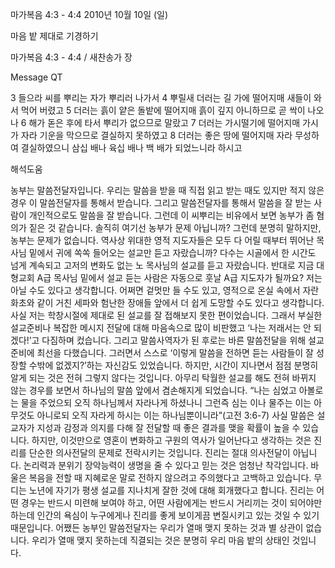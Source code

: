 마가복음 4:3 - 4:4 
2010년 10월 10일 (일)

마음 밭 제대로 기경하기



마가복음 4:3 - 4:4 / 새찬송가  장


Message QT

3 들으라 씨를 뿌리는 자가 뿌리러 나가서
4 뿌릴새 더러는 길 가에 떨어지매 새들이 와서 먹어 버렸고
5 더러는 흙이 얕은 돌밭에 떨어지매 흙이 깊지 아니하므로 곧 싹이 나오나
6 해가 돋은 후에 타서 뿌리가 없으므로 말랐고
7 더러는 가시떨기에 떨어지매 가시가 자라 기운을 막으므로 결실하지 못하였고
8 더러는 좋은 땅에 떨어지매 자라 무성하여 결실하였으니 삼십 배나 육십 배나 백 배가 되었느니라 하시고

해석도움





농부는 말씀전달자입니다. 우리는 말씀을 받을 때 직접 읽고 받는 때도 있지만 적지 않은 경우 이 말씀전달자를 통해서 받습니다. 그리고 말씀전달자를 통해서 말씀을 잘 받는 사람이 개인적으로도 말씀을 잘 받습니다. 그런데 이 씨뿌리는 비유에서 보면 농부가 좀 혐의가 짙은 것 같습니다. 솔직히 여기선 농부가 문제 아닙니까? 그런데 분명히 말하지만, 농부는 문제가 없습니다. 
역사상 위대한 영적 지도자들은 모두 다 어릴 때부터 뛰어난 목사님 밑에서 귀에 쏙쏙 들어오는 설교만 듣고 자랐습니까? 다수는 시골에서 한 시간도 넘게 계속되고 고저의 변화도 없는 노 목사님의 설교를 듣고 자랐습니다. 
반대로 지금 대형교회 A급 목사님 밑에서 설교 듣는 사람은 자동으로 훗날 A급 지도자가 될까요? 저는 아닐 수도 있다고 생각합니다. 어쩌면 겉멋만 들 수도 있고, 영적으로 온실 속에서 자란 화초와 같이 거친 세파와 험난한 장애들 앞에서 더 쉽게 도망할 수도 있다고 생각합니다. 사실 저는 학창시절에 제대로 된 설교를 잘 접해보지 못한 편이었습니다. 
그래서 부실한 설교준비나 복잡한 메시지 전달에 대해 마음속으로 많이 비판했고 ‘나는 저래서는 안 되겠다!’고 다짐하며 컸습니다. 그리고 말씀사역자가 된 후로는 바른 말씀전달을 위해 설교준비에 최선을 다했습니다. 그러면서 스스로 ‘이렇게 말씀을 전하면 듣는 사람들이 잘 성장할 수밖에 없겠지?’하는 자신감도 있었습니다. 하지만, 시간이 지나면서 점점 분명히 알게 되는 것은 전혀 그렇지 않다는 것입니다. 아무리 탁월한 설교를 해도 전혀 바뀌지 않는 경우를 보면서 하나님의 말씀 앞에서 겸손해지게 되었습니다. 
“나는 심었고 아볼로는 물을 주었으되 오직 하나님께서 자라나게 하셨나니 그런즉 심는 이나 물주는 이는 아무것도 아니로되 오직 자라게 하시는 이는 하나님뿐이니라”(고전 3:6-7) 
사실 말씀은 설교자가 지성과 감정과 의지를 다해 잘 전달할 때 좋은 결과를 맺을 확률이 높을 수 있습니다. 하지만, 이것만으로 영혼이 변화하고 구원의 역사가 일어난다고 생각하는 것은 진리를 단순한 의사전달의 문제로 전락시키는 것입니다. 진리는 절대 의사전달이 아닙니다. 논리력과 분위기 장악능력이 생명을 줄 수 있다고 믿는 것은 엄청난 착각입니다. 바울은 복음을 전할 때 지혜로운 말로 전하지 않으려고 주의했다고 고백하고 있습니다. 무디는 노년에 자기가 평생 설교를 지나치게 잘한 것에 대해 회개했다고 합니다. 
진리는 어떤 경우는 반드시 미련해 보여야 하고, 어떤 사람에게는 반드시 거리끼는 것이 되어야만 하는데 인간의 욕심이 누구에게나 진리를 좋게 보이게끔 변질시키고 있는 것일 수 있기 때문입니다. 어쨌든 농부인 말씀전달자는 우리가 열매 맺지 못하는 것과 별 상관이 없습니다. 우리가 열매 맺지 못하는데 직결되는 것은 분명히 우리 마음 밭의 상태인 것입니다.